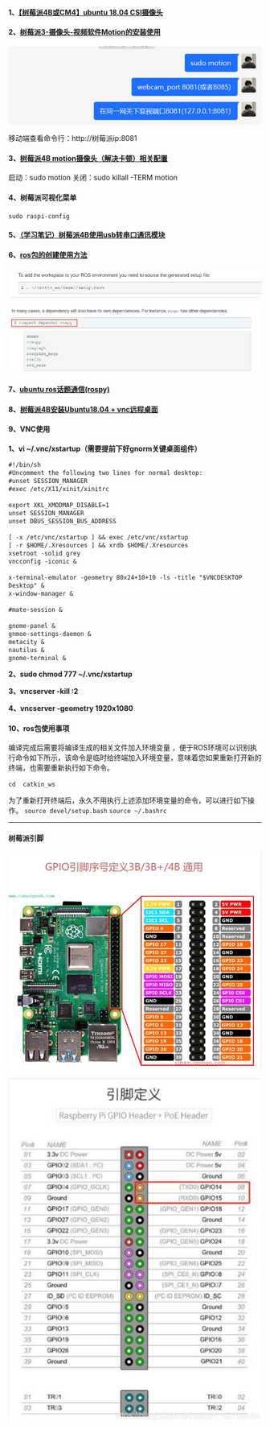 #### 1、[【树莓派4B或CM4】ubuntu 18.04 CSI摄像头](https://blog.csdn.net/weixin_41756645/article/details/124461772?ops_request_misc=%257B%2522request%255Fid%2522%253A%2522166616850016782412582556%2522%252C%2522scm%2522%253A%252220140713.130102334.pc%255Fall.%2522%257D&request_id=166616850016782412582556&biz_id=0&utm_medium=distribute.pc_search_result.none-task-blog-2~all~first_rank_ecpm_v1~rank_v31_ecpm-1-124461772-null-null.142^v59^new_blog_pos_by_title,201^v3^control_1&utm_term=ubuntu18.04%E5%A6%82%E4%BD%95%E7%9F%A5%E9%81%93%E6%A0%91%E8%8E%93%E6%B4%BE%E6%91%84%E5%83%8F%E5%A4%B4%E8%AE%BE%E5%A4%87%E5%90%8D%E7%A7%B0&spm=1018.2226.3001.4187)



#### 2、[树莓派3-摄像头-视频软件Motion的安装使用](https://www.ncnynl.com/archives/201607/268.html)

![image-20221027152909977](https://raw.githubusercontent.com/kurisaW/picbed/main/img/202210271529228.png)

移动端查看命令行：http://树莓派ip:8081

#### 3、[树莓派4B motion摄像头（解决卡顿）相关配置](https://blog.csdn.net/qq_18471449/article/details/104119071)

启动：sudo motion
关闭：sudo killall -TERM motion

#### 4、树莓派可视化菜单

```
sudo raspi-config
```



#### 5、[（学习笔记）树莓派4B使用usb转串口通讯模块](https://blog.csdn.net/m0_50679156/article/details/115799847)



#### 6、[ros包的创建使用方法](http://wiki.ros.org/ROS/Tutorials/CreatingPackage)

![image-20221027181808585](https://raw.githubusercontent.com/kurisaW/picbed/main/img/202210271818655.png)

![image-20221027181821528](https://raw.githubusercontent.com/kurisaW/picbed/main/img/202210271818714.png)

#### 7、[ubuntu ros话题通信(rospy)](https://blog.csdn.net/yiwang1670831/article/details/125431750?ops_request_misc=&request_id=&biz_id=102&utm_term=ubuntu%E4%BD%BF%E7%94%A8ROS%E8%BF%9B%E8%A1%8CTopic%E9%80%9A%E4%BF%A1&utm_medium=distribute.pc_search_result.none-task-blog-2~all~sobaiduweb~default-2-125431750.142^v59^new_blog_pos_by_title,201^v3^control_1&spm=1018.2226.3001.4187)



#### 8、[树莓派4B安装Ubuntu18.04 + vnc远程桌面](https://blog.csdn.net/m0_52364631/article/details/112439570?ops_request_misc=%257B%2522request%255Fid%2522%253A%2522166711697016782412584464%2522%252C%2522scm%2522%253A%252220140713.130102334.pc%255Fall.%2522%257D&request_id=166711697016782412584464&biz_id=0&utm_medium=distribute.pc_search_result.none-task-blog-2~all~first_rank_ecpm_v1~pc_rank_34-4-112439570-null-null.142^v62^pc_new_rank,201^v3^control_1,213^v1^control&utm_term=%E6%A0%91%E8%8E%93%E6%B4%BE%E5%9C%A8ubuntu%E4%BD%BF%E7%94%A8vnc&spm=1018.2226.3001.4187)



#### 9、VNC使用

**1、vi ~/.vnc/xstartup（需要提前下好gnorm关键桌面组件）**

```
#!/bin/sh
#Uncomment the following two lines for normal desktop:
#unset SESSION_MANAGER
#exec /etc/X11/xinit/xinitrc

export XKL_XMODMAP_DISABLE=1
unset SESSION_MANAGER
unset DBUS_SESSION_BUS_ADDRESS

[ -x /etc/vnc/xstartup ] && exec /etc/vnc/xstartup
[ -r $HOME/.Xresources ] && xrdb $HOME/.Xresources
xsetroot -solid grey
vncconfig -iconic &

x-terminal-emulator -geometry 80x24+10+10 -ls -title "$VNCDESKTOP Desktop" &
x-window-manager &

#mate-session &

gnome-panel &
gnmoe-settings-daemon &
metacity &
nautilus &
gnome-terminal &
```

**2、sudo chmod 777 ~/.vnc/xstartup**

**3、vncserver -kill :2**

**4、vncserver -geometry 1920x1080**

#### 10、ros包使用事项

编译完成后需要将编译生成的相关文件加入环境变量 ，便于ROS环境可以识别执行命令如下所示，该命令是临时给终端加入环境变量，意味着您如果重新打开新的终端，也需要重新执行如下命令。

`cd  catkin_ws`

为了重新打开终端后，永久不用执行上述添加环境变量的命令，可以进行如下操作。
`source devel/setup.bash`
`source ~/.bashrc`

---

#### 树莓派引脚

![image-20221027181431264](https://raw.githubusercontent.com/kurisaW/picbed/main/img/202210271814433.png)

![image-20221027181503103](https://raw.githubusercontent.com/kurisaW/picbed/main/img/202210271815244.png)
